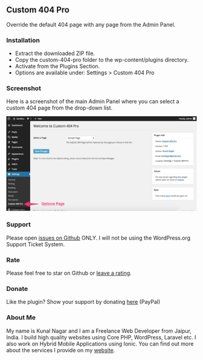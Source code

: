 ## Custom 404 Pro

Override the default 404 page with any page from the Admin Panel.

### Installation

* Extract the downloaded ZIP file.
* Copy the custom-404-pro folder to the wp-content/plugins directory.
* Activate from the Plugins Section.
* Options are available under: Settings > Custom 404 Pro

### Screenshot

Here is a screenshot of the main Admin Panel where you can select a custom 404 page from the drop-down list.

![Go to Settings > Custom 404 Pro to open up the Options Page](screenshot-2.png "Title")

### Support

Please open [issues on Github](https://github.com/kunalnagar/custom-404-pro/issues) ONLY. I will not be using the WordPress.org Support Ticket System.

### Rate

Please feel free to star on Github or [leave a rating](https://wordpress.org/plugins/custom-404-pro/).

### Donate

Like the plugin? Show your support by donating [here](http://kunalnagar.in/donate) (PayPal)

### About Me

My name is Kunal Nagar and I am a Freelance Web Developer from Jaipur, India. I build high quality websites using Core PHP, WordPress, Laravel etc. I also work on Hybrid Mobile Applications using Ionic. You can find out more about the services I provide on my [website](http://kunalnagar.in).